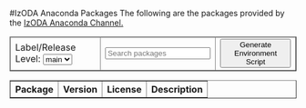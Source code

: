 #IzODA Anaconda Packages
The following are the packages provided by the [IzODA Anaconda Channel.](https://anaconda.org/izoda)

<div class="table-responsive">
  <table border="1px solid black" class="table table-hover dataTable package-options-table">
    <thead>
      <tr>
        <td>
          <span>Label/Release Level: </span>
          <select id="packageSelect" onchange="labelChange()" class="ds-select">
            <option id="latestPackageSelect">main</option>
          </select>
        </td>
        <td>
          <input oninput="searchBoxChange()" id="searchBox" placeholder="Search packages"
            class="search-box"></input>
        </td>
        <td>
          <button id="generateButton" onclick="generateInstallScript();" class="btn btn-light btn-outline-dark">Generate Environment Script</button>
        </td>
      </tr>
    </thead>
  </table>
</div>

<table border="1px solid black" id="packageTable" class="dataTable">
  <tr>
    <th>Package</th>
    <th>Version</th>
    <th>License</th>
    <th>Description</th>
  </tr>
  <!-- start of anaconda table contents -->
  <!-- end of anaconda table contents -->
</table>
